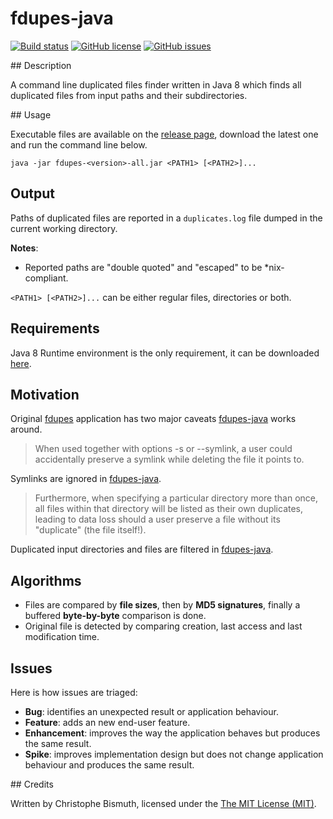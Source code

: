 # fdupes-java

[![Build status](https://travis-ci.org/cbismuth/fdupes-java.svg?branch=master)](https://travis-ci.org/cbismuth/fdupes-java)
[![GitHub license](https://img.shields.io/badge/license-MIT-blue.svg)](https://raw.githubusercontent.com/cbismuth/fdupes-java/master/LICENSE.md)
[![GitHub issues](https://img.shields.io/github/issues/cbismuth/fdupes-java.svg)](https://github.com/cbismuth/fdupes-java/issues)

## Description

A command line duplicated files finder written in Java 8 which finds all duplicated files from input paths and their subdirectories.

## Usage

Executable files are available on the [release page](https://github.com/cbismuth/fdupes-java/releases), download the
latest one and run the command line below. 

```
java -jar fdupes-<version>-all.jar <PATH1> [<PATH2>]...
```

## Output

Paths of duplicated files are reported in a `duplicates.log` file dumped in the current working directory.

**Notes**:

* Reported paths are "double quoted" and "escaped" to be *nix-compliant.

`<PATH1> [<PATH2>]...` can be either regular files, directories or both.

## Requirements

Java 8 Runtime environment is the only requirement, it can be downloaded [here](http://www.oracle.com/technetwork/java/javase/downloads/index.html).

## Motivation

Original [fdupes](https://github.com/adrianlopezroche/fdupes) application has two major caveats [fdupes-java](https://github.com/cbismuth/fdupes-java) works around.

> When  used  together  with  options  -s  or  --symlink,  a  user  could
  accidentally preserve a symlink while deleting the file it points to.

Symlinks are ignored in [fdupes-java](https://github.com/cbismuth/fdupes-java).

> Furthermore, when specifying a particular directory more than once, all
  files  within  that  directory  will be listed as their own duplicates,
  leading to data  loss  should  a  user  preserve  a  file  without  its
  "duplicate" (the file itself!).

Duplicated input directories and files are filtered in [fdupes-java](https://github.com/cbismuth/fdupes-java).

## Algorithms

* Files are compared by **file sizes**, then by **MD5 signatures**, finally a buffered **byte-by-byte** comparison is done.
* Original file is detected by comparing creation, last access and last modification time.

## Issues

Here is how issues are triaged:

* **Bug**: identifies an unexpected result or application behaviour.
* **Feature**: adds an new end-user feature.
* **Enhancement**: improves the way the application behaves but produces the same result.
* **Spike**: improves implementation design but does not change application behaviour and produces the same result.

## Credits

Written by Christophe Bismuth, licensed under the [The MIT License (MIT)](LICENSE.md).
